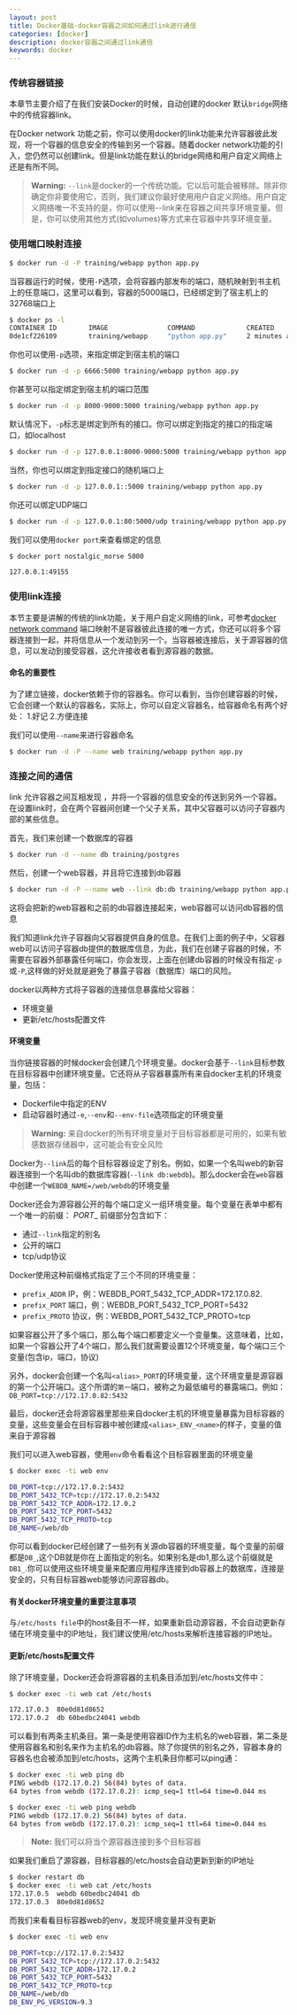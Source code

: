 ```yaml
---
layout: post
title: Docker基础-docker容器之间如何通过link进行通信
categories: [docker]
description: docker容器之间通过link通信
keywords: docker
---
```

### 传统容器链接

本章节主要介绍了在我们安装Docker的时候，自动创建的docker 默认`bridge`网络中的传统容器link。
<!--more-->
在Docker network 功能之前，你可以使用docker的link功能来允许容器彼此发现，将一个容器的信息安全的传输到另一个容器。随着docker network功能的引入，您仍然可以创建link。但是link功能在默认的bridge网络和用户自定义网络上还是有所不同。

> **Warning:** `--link`是docker的一个传统功能。它以后可能会被移除。除非你确定你非要使用它，否则，我们建议你最好使用用户自定义网络。用户自定义网络唯一不支持的是，你可以使用--link来在容器之间共享环境变量。但是，你可以使用其他方式(如volumes)等方式来在容器中共享环境变量。


### 使用端口映射连接

```bash
$ docker run -d -P training/webapp python app.py
```
当容器运行的时候，使用`-P`选项，会将容器内部发布的端口，随机映射到书主机上的任意端口，这里可以看到，容器的5000端口，已经绑定到了宿主机上的32768端口上
```bash
$ docker ps -l
CONTAINER ID        IMAGE               COMMAND             CREATED             STATUS              PORTS                     NAMES
0de1cf226109        training/webapp     "python app.py"     2 minutes ago       Up 2 minutes        0.0.0.0:32768->5000/tcp   stoic_lamport
```
你也可以使用`-p`选项，来指定绑定到宿主机的端口
```bash
$ docker run -d -p 6666:5000 training/webapp python app.py
```

你甚至可以指定绑定到宿主机的端口范围
```bash
$ docker run -d -p 8000-9000:5000 training/webapp python app.py
```

默认情况下，`-p`标志是绑定到所有的接口。你可以绑定到指定的接口的指定端口，如localhost
```bash
$ docker run -d -p 127.0.0.1:8000-9000:5000 training/webapp python app.py
```

当然，你也可以绑定到指定接口的随机端口上
```bash
$ docker run -d -p 127.0.0.1::5000 training/webapp python app.py
```

你还可以绑定UDP端口
```bash
$ docker run -d -p 127.0.0.1:80:5000/udp training/webapp python app.py
```

我们可以使用`docker port`来查看绑定的信息
```bash
$ docker port nostalgic_morse 5000

127.0.0.1:49155
```

### 使用link连接

本节主要是讲解的传统的link功能，关于用户自定义网络的link，可参考[docker network command](https://kevinguo.me/2017/07/06/Docker-network-command/)
端口映射不是容器彼此连接的唯一方式，你还可以将多个容器连接到一起，并将信息从一个发动到另一个。当容器被连接后，关于源容器的信息，可以发动到接受容器，这允许接收者看到源容器的数据。

#### 命名的重要性

为了建立链接，docker依赖于你的容器名。你可以看到，当你创建容器的时候，它会创建一个默认的容器名，实际上，你可以自定义容器名，给容器命名有两个好处：
1.好记
2.方便连接

我们可以使用`--name`来进行容器命名
```bash
$ docker run -d -P --name web training/webapp python app.py
```

### 连接之间的通信

link 允许容器之间互相发现 ，并将一个容器的信息安全的传送到另外一个容器。在设置link时，会在两个容器间创建一个父子关系，其中父容器可以访问子容器内部的某些信息。

首先，我们来创建一个数据库的容器
```bash
$ docker run -d --name db training/postgres
```

然后，创建一个web容器，并且将它连接到db容器
```bash
$ docker run -d -P --name web --link db:db training/webapp python app.py
```
这将会把新的web容器和之前的db容器连接起来，web容器可以访问db容器的信息

我们知道link允许子容器向父容器提供自身的信息。在我们上面的例子中，父容器web可以访问子容器db提供的数据库信息，为此，我们在创建子容器的时候，不需要在容器外部暴露任何端口，你会发现，上面在创建db容器的时候没有指定`-p`或`-P`,这样做的好处就是避免了暴露子容器（数据库）端口的风险。

docker以两种方式将子容器的连接信息暴露给父容器：
* 环境变量
* 更新/etc/hosts配置文件

#### 环境变量

当你链接容器的时候docker会创建几个环境变量。docker会基于`--link`目标参数在目标容器中创建环境变量。它还将从子容器暴露所有来自docker主机的环境变量，包括：
* Dockerfile中指定的ENV
* 启动容器时通过`-e`,`--env`和`--env-file`选项指定的环境变量

> **Warning:** 来自docker的所有环境变量对于目标容器都是可用的，如果有敏感数据存储器中，这可能会有安全风险

Docker为`--link`后的每个目标容器设定了别名。例如，如果一个名叫web的新容器连接到一个名叫db的数据库容器(`--link db:webdb`)。那么docker会在`web`容器中创建一个`WEBDB_NAME=/web/webdb`的环境变量

Docker还会为源容器公开的每个端口定义一组环境变量。每个变量在表单中都有一个唯一的前缀：
<name>_PORT_<port>_<protocol>
前缀部分包含如下：
* 通过`--link`指定的别名
* 公开的端口
* tcp/udp协议

Docker使用这种前缀格式指定了三个不同的环境变量：
* `prefix_ADDR` IP，例：WEBDB_PORT_5432_TCP_ADDR=172.17.0.82.
* `prefix_PORT` 端口，例：WEBDB_PORT_5432_TCP_PORT=5432
* `prefix_PROTO` 协议，例：WEBDB_PORT_5432_TCP_PROTO=tcp

如果容器公开了多个端口，那么每个端口都要定义一个变量集。这意味着，比如，如果一个容器公开了4个端口，那么我们就需要设置12个环境变量，每个端口三个变量(包含ip，端口，协议)

另外，docker会创建一个名叫`<alias>_PORT`的环境变量，这个环境变量是源容器的第一个公开端口。这个所谓的`第一`端口，被称之为最低编号的暴露端口。例如：`DB_PORT=tcp://172.17.0.82:5432`

最后，docker还会将源容器里那些来自docker主机的环境变量暴露为目标容器的变量，这些变量会在目标容器中被创建成`<alias>_ENV_<name>`的样子，变量的值来自于源容器

我们可以进入web容器，使用`env`命令看看这个目标容器里面的环境变量
```bash
$ docker exec -ti web env

DB_PORT=tcp://172.17.0.2:5432
DB_PORT_5432_TCP=tcp://172.17.0.2:5432
DB_PORT_5432_TCP_ADDR=172.17.0.2
DB_PORT_5432_TCP_PORT=5432
DB_PORT_5432_TCP_PROTO=tcp
DB_NAME=/web/db
```
你可以看到docker已经创建了一些列有关源db容器的环境变量，每个变量的前缀都是`DB_`,这个DB就是你在上面指定的别名。如果别名是db1,那么这个前缀就是`DB1_`.你可以使用这些环境变量来配置应用程序连接到db容器上的数据库，连接是安全的，只有目标容器web能够访问源容器db。

#### 有关docker环境变量的重要注意事项

与`/etc/hosts file`中的host条目不一样，如果重新启动源容器，不会自动更新存储在环境变量中的IP地址，我们建议使用/etc/hosts来解析连接容器的IP地址。

#### 更新/etc/hosts配置文件

除了环境变量，Docker还会将源容器的主机条目添加到/etc/hosts文件中：
```bash
$ docker exec -ti web cat /etc/hosts

172.17.0.3	80e0d81d8652
172.17.0.2	db 60bedbc24041 webdb
```
可以看到有两条主机条目。第一条是使用容器ID作为主机名的web容器，第二条是使用容器名和别名来作为主机名的db容器。除了你提供的别名之外，容器本身的容器名也会被添加到/etc/hosts，这两个主机条目你都可以ping通：
```bash
$ docker exec -ti web ping db
PING webdb (172.17.0.2) 56(84) bytes of data.
64 bytes from webdb (172.17.0.2): icmp_seq=1 ttl=64 time=0.044 ms

$ docker exec -ti web ping webdb
PING webdb (172.17.0.2) 56(84) bytes of data.
64 bytes from webdb (172.17.0.2): icmp_seq=1 ttl=64 time=0.044 ms
```
> **Note:** 我们可以将当个源容器连接到多个目标容器

如果我们重启了源容器，目标容器的/etc/hosts会自动更新到新的IP地址
```bash
$ docker restart db
$ docker exec -ti web cat /etc/hosts
172.17.0.5	webdb 60bedbc24041 db
172.17.0.3	80e0d81d8652
```
而我们来看看目标容器web的env，发现环境变量并没有更新
```bash
$ docker exec -ti web env

DB_PORT=tcp://172.17.0.2:5432
DB_PORT_5432_TCP=tcp://172.17.0.2:5432
DB_PORT_5432_TCP_ADDR=172.17.0.2
DB_PORT_5432_TCP_PORT=5432
DB_PORT_5432_TCP_PROTO=tcp
DB_NAME=/web/db
DB_ENV_PG_VERSION=9.3
```
